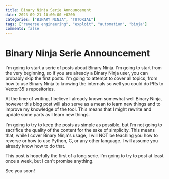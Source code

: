 ```yaml
---
title: Binary Ninja Serie Announcement
date: 2023-09-21 10:00:00 +0200
categories: ["BINARY NINJA", "TUTORIAL"]
tags: ["reverse engineering", "exploit", "automation", "binja"]
comments: false
---
```


# Binary Ninja Serie Announcement
I'm going to start a serie of posts about Binary Ninja. I'm going to start from the very beginning, so if you are already a Binary Ninja user, you can probably skip the first posts. I'm going to attempt to cover all topics, from how to use Binary Ninja to knowing the internals so well you could do PRs to Vector35's repositories.

At the time of writing, I believe I already known somewhat well Binary Ninja, however this blog post will also serve as a mean to learn new things and to improve my knowledge of the tool. This means that I might rewrite and update some parts as I learn new things. 

I'm going to try to keep the posts as simple as possible, but I'm not going to sacrifice the quality of the content for the sake of simplicity. This means that, while I cover Binary Ninja's usage, I will NOT be teaching you how to reverse or how to use Python, C, or any other language. I will assume you already know how to do that.

This post is hopefully the first of a long serie. I'm going to try to post at least once a week, but I can't promise anything. 

See you soon! 
